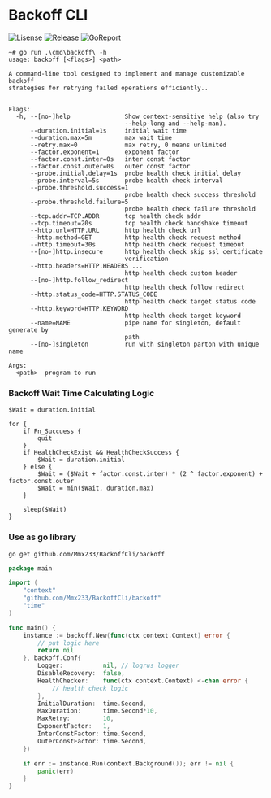 # Backoff CLI

[![Lisense](https://img.shields.io/github/license/Mmx233/BackoffCli)](https://github.com/Mmx233/BackoffCli/blob/main/LICENSE)
[![Release](https://img.shields.io/github/v/release/Mmx233/BackoffCli?color=blueviolet&include_prereleases)](https://github.com/Mmx233/BackoffCli/releases)
[![GoReport](https://goreportcard.com/badge/github.com/Mmx233/BackoffCli)](https://goreportcard.com/report/github.com/Mmx233/BackoffCli)

```shell
~# go run .\cmd\backoff\ -h                      
usage: backoff [<flags>] <path>

A command-line tool designed to implement and manage customizable backoff
strategies for retrying failed operations efficiently..


Flags:
  -h, --[no-]help               Show context-sensitive help (also try
                                --help-long and --help-man).
      --duration.initial=1s     initial wait time
      --duration.max=5m         max wait time
      --retry.max=0             max retry, 0 means unlimited
      --factor.exponent=1       exponent factor
      --factor.const.inter=0s   inter const factor
      --factor.const.outer=0s   outer const factor
      --probe.initial.delay=1s  probe health check initial delay
      --probe.interval=5s       probe health check interval
      --probe.threshold.success=1
                                probe health check success threshold
      --probe.threshold.failure=5
                                probe health check failure threshold
      --tcp.addr=TCP.ADDR       tcp health check addr
      --tcp.timeout=20s         tcp health check handshake timeout
      --http.url=HTTP.URL       http health check url
      --http.method=GET         http health check request method
      --http.timeout=30s        http health check request timeout
      --[no-]http.insecure      http health check skip ssl certificate
                                verification
      --http.headers=HTTP.HEADERS ...
                                http health check custom header
      --[no-]http.follow_redirect
                                http health check follow redirect
      --http.status_code=HTTP.STATUS_CODE
                                http health check target status code
      --http.keyword=HTTP.KEYWORD
                                http health check target keyword
      --name=NAME               pipe name for singleton, default generate by
                                path
      --[no-]singleton          run with singleton parton with unique name

Args:
  <path>  program to run

```

### Backoff Wait Time Calculating Logic

```
$Wait = duration.initial

for {
    if Fn_Succuess {
        quit
    }
    if HealthCheckExist && HealthCheckSuccess {
        $Wait = duration.initial
    } else {
        $Wait = ($Wait + factor.const.inter) * (2 ^ factor.exponent) + factor.const.outer
        $Wait = min($Wait, duration.max)
    }
    
    sleep($Wait)
}
```

### Use as go library

```shell
go get github.com/Mmx233/BackoffCli/backoff
```

```go
package main

import (
	"context"
	"github.com/Mmx233/BackoffCli/backoff"
	"time"
)

func main() {
	instance := backoff.New(func(ctx context.Context) error {
		// put logic here
		return nil
	}, backoff.Conf{
		Logger:           nil, // logrus logger
		DisableRecovery:  false,
		HealthChecker:    func(ctx context.Context) <-chan error {
			// health check logic
		},
		InitialDuration:  time.Second,
		MaxDuration:      time.Second*10,
		MaxRetry:         10,
		ExponentFactor:   1,
		InterConstFactor: time.Second,
		OuterConstFactor: time.Second,
	})

	if err := instance.Run(context.Background()); err != nil {
		panic(err)
	}
}

```